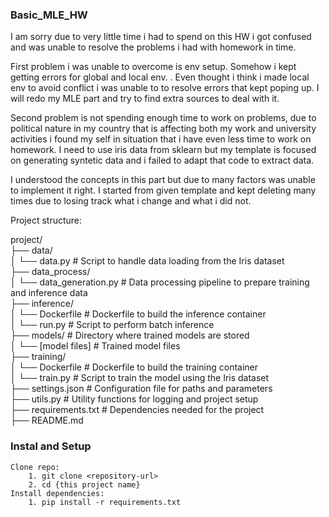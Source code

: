 ### Basic_MLE_HW

I am sorry due to very little time i had to spend on this HW i got confused and was unable to resolve the problems i had with homework in time. 

First problem i was unable to overcome is env setup. Somehow i kept getting errors for global and local env. . Even thought i think i made local env to avoid conflict i was unable to to resolve errors that kept poping up. I will redo my MLE part and try to find extra sources to deal with it.

Second problem is not spending enough time to work on problems, due to political nature in my country that is affecting both my work and university activities i found my self in situation that i have even less time to work on homework. I need to use iris data from sklearn but my template is focused on generating syntetic data and i failed to adapt that code to extract data.

I understood the concepts in this part but due to many factors was unable to implement it right. I started from given template and kept deleting many times due to losing track what i change and what i did not. 


Project structure:

project/  
├── data/  
│   └── data.py                # Script to handle data loading from the Iris dataset  
├── data_process/  
│   └── data_generation.py     # Data processing pipeline to prepare training and inference data  
├── inference/  
│   └── Dockerfile             # Dockerfile to build the inference container  
│   └── run.py                 # Script to perform batch inference  
├── models/                    # Directory where trained models are stored  
│   └── [model files]          # Trained model files  
├── training/  
│   └── Dockerfile             # Dockerfile to build the training container  
│   └── train.py               # Script to train the model using the Iris dataset  
├── settings.json              # Configuration file for paths and parameters  
├── utils.py                   # Utility functions for logging and project setup  
├── requirements.txt           # Dependencies needed for the project  
├── README.md                

### Instal and Setup
    Clone repo:
        1. git clone <repository-url>  
        2. cd {this project name}
    Install dependencies:
        1. pip install -r requirements.txt 
